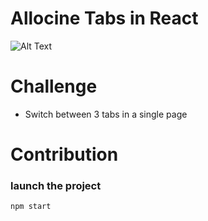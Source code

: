 # Allocine Tabs in React

![Alt Text](https://media.giphy.com/media/YFDotEjJaAbOegOIJ4/giphy.gif)

# Challenge

- Switch between 3 tabs in a single page
  

# Contribution

### launch the project
```npm start```
